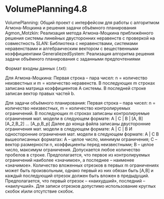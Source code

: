 # VolumePlanning4.8

VolumePlanning: Общий проект с интерфейсом для работы с алгоритмом Агмона-Моцкина и решения задачи объёмного планирования
Agmon_Motzkin: Реализация метода Агмона-Моцкина приближённого решения системы линейных двусторонних неравенств с проверкой на совместность
SLAN: Библиотека с неравенствами, системами неравенствами и алгебраическим вектором с вещественными коэффициентами
GeneraliezedSystem: Реализация алгоритма решения задачи объёмного планирования с заданными предпочтениями

Формат входны данных (.txt):

Для Агмона-Моцкина:
Первая строка – пара чисел: n = количество неизвестных и m = количество неравенств. 
В последующих m строках записана матрица коэффициентов А системы.
В последней строке записан вектор правых частей b.

Для задачи объёмного планирования:
Первая строка – пара чисел: n = количество неизвестных, m = количество контролируемых ограничений.
В последующих m строках записаны контролируемые ограничения мат. модели в следующем формате:
A | C | B | [A, B] [A_2,B_2] … [A_p,B_p]
Далее до конца файла записаны двусторонние ограничения мат. модели в следующем формате:
A | C | B
И односторонние ограничения мат. модели в следующем формате:
A | C
В вышеописанных форматах: A – целое число, минимум ограничения; C – вектор размерности n, коэффициенты перед неизвестными; B – целое число, максимум ограничения. Допускается любое количество пробелов в строке. Предполагается, что первое из контролируемых ограничений наиболее «значимое», а последнее – наименее «значимое».
Количество вложенных отрезков в первых m ограничениях может быть произвольным, однако первый из них обязан быть [A,B] и каждый последующий отрезок должен быть вложен в предыдущий. Предполагается, что первый отрезок – «наихудший», последний – «наилучший». Для записи отрезков допустимо использование круглых скобок и\или отсутствие скобок. 
